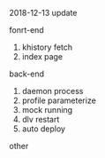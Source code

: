 

2018-12-13 update

fonrt-end
1. khistory fetch
2. index page

back-end
1. daemon process
2. profile parameterize
3. mock running
4. dlv restart
5. auto deploy

other